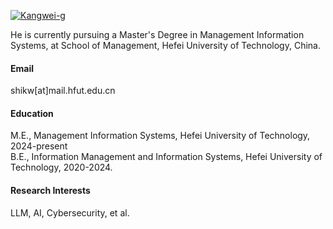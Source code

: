 

[![Kangwei-g](https://img.shields.io/badge/senli1073-github-blue?logo=github)](https://github.com/Kangwei-g)

He is currently pursuing a Master's Degree in Management Information Systems, at School of Management, Hefei University of Technology, China.

#### Email
shikw[at]mail.hfut.edu.cn

#### Education
M.E., Management Information Systems, Hefei University of Technology, 2024-present\
B.E., Information Management and Information Systems, Hefei University of Technology, 2020-2024.

#### Research Interests
LLM, AI, Cybersecurity, et al.
